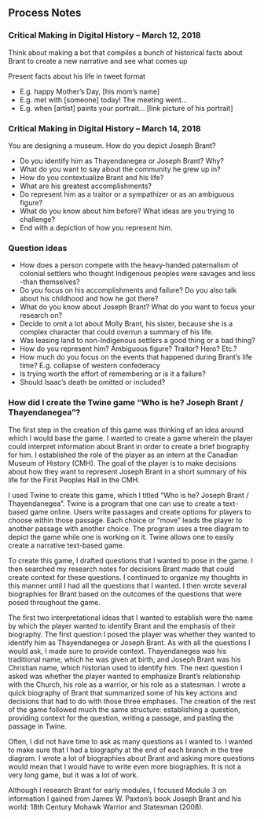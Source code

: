 
## Process Notes

### Critical Making in Digital History – March 12, 2018
Think about making a bot that compiles a bunch of historical facts about Brant to create a new narrative and see what comes up

Present facts about his life in tweet format
-	E.g. happy Mother’s Day, [his mom’s name]
-	E.g. met with [someone] today! The meeting went...
-	E.g. when [artist] paints your portrait… [link picture of his portrait]

### Critical Making in Digital History – March 14, 2018
You are designing a museum. How do you depict Joseph Brant?
-	Do you identify him as Thayendanegea or Joseph Brant? Why?
-	What do you want to say about the community he grew up in?
-	How do you contextualize Brant and his life?
-	What are his greatest accomplishments?
-	Do represent him as a traitor or a sympathizer or as an ambiguous figure?
-	What do you know about him before? What ideas are you trying to challenge?
-	End with a depiction of how you represent him.

### Question ideas
- How does a person compete with the heavy-handed paternalism of colonial settlers who thought Indigenous peoples were savages and less -than themselves?
-	Do you focus on his accomplishments and failure? Do you also talk about his childhood and how he got there? 
-	What do you know about Joseph Brant? What do you want to focus your research on?
-	Decide to omit a lot about Molly Brant, his sister, because she is a complex character that could overrun a summary of his life. 
-	Was leasing land to non-Indigenous settlers a good thing or a bad thing?
-	How do you represent him? Ambiguous figure? Traitor? Hero? Etc.?
-	How much do you focus on the events that happened during Brant’s life time? E.g. collapse of western confederacy
-	Is trying worth the effort of remembering or is it a failure?
-	Should Isaac’s death be omitted or included?

### How did I create the Twine game “Who is he? Joseph Brant / Thayendanegea”?

The first step in the creation of this game was thinking of an idea around which I would base the game. I wanted to create a game wherein the player could interpret information about Brant in order to create a brief biography for him. I established the role of the player as an intern at the Canadian Museum of History (CMH). The goal of the player is to make decisions about how they want to represent Joseph Brant in a short summary of his life for the First Peoples Hall in the CMH. 

I used Twine to create this game, which I titled “Who is he? Joseph Brant / Thayendanegea”. Twine is a program that one can use to create a text-based game online. Users write passages and create options for players to choose within those passage. Each choice or “move” leads the player to another passage with another choice. The program uses a tree diagram to depict the game while one is working on it. Twine allows one to easily create a narrative text-based game. 

To create this game, I drafted questions that I wanted to pose in the game. I then searched my research notes for decisions Brant made that could create context for these questions. I continued to organize my thoughts in this manner until I had all the questions that I wanted. I then wrote several biographies for Brant based on the outcomes of the questions that were posed throughout the game. 

The first two interpretational ideas that I wanted to establish were the name by which the player wanted to identify Brant and the emphasis of their biography. The first question I posed the player was whether they wanted to identify him as Thayendanegea or Joseph Brant. As with all the questions I would ask, I made sure to provide context. Thayendanegea was his traditional name, which he was given at birth, and Joseph Brant was his Christian name, which historian used to identify him. The next question I asked was whether the player wanted to emphasize Brant’s relationship with the Church, his role as a warrior, or his role as a statesman. I wrote a quick biography of Brant that summarized some of his key actions and decisions that had to do with those three emphases. The creation of the rest of the game followed much the same structure: establishing a question, providing context for the question, writing a passage, and pasting the passage in Twine. 

Often, I did not have time to ask as many questions as I wanted to. I wanted to make sure that I had a biography at the end of each branch in the tree diagram. I wrote a lot of biographies about Brant and asking more questions would mean that I would have to write even more biographies. It is not a very long game, but it was a lot of work. 

Although I research Brant for early modules, I focused Module 3 on information I gained from James W. Paxton’s book Joseph Brant and his world: 18th Century Mohawk Warrior and Statesman (2008). 
